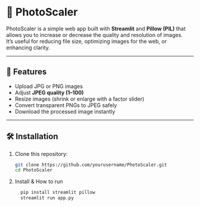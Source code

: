 # 📸 PhotoScaler

PhotoScaler is a simple web app built with **Streamlit** and **Pillow (PIL)** that allows you to increase or decrease the quality and resolution of images.  
It’s useful for reducing file size, optimizing images for the web, or enhancing clarity.  

---

## 🚀 Features
- Upload JPG or PNG images
- Adjust **JPEG quality (1–100)**
- Resize images (shrink or enlarge with a factor slider)
- Convert transparent PNGs to JPEG safely
- Download the processed image instantly

---

## 🛠️ Installation

1. Clone this repository:
   ```bash
   git clone https://github.com/yourusername/PhotoScaler.git
   cd PhotoScaler

2. Install & How to run
   ```bash
     pip install streamlit pillow
     streamlit run app.py
